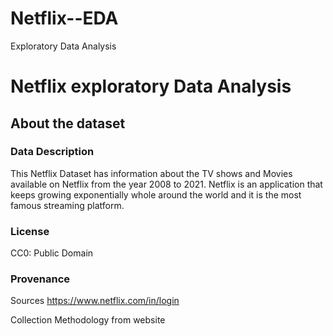 # Netflix--EDA
Exploratory Data Analysis 

# Netflix exploratory Data Analysis 

## About the dataset 

### Data Description 
This Netflix Dataset has information about the TV shows and Movies available on Netflix from the year 2008 to 2021.
Netflix is an application that keeps growing exponentially whole around the world and it is the most famous streaming platform.

### License 

CC0: Public Domain

### Provenance

Sources
https://www.netflix.com/in/login

Collection Methodology
from website

